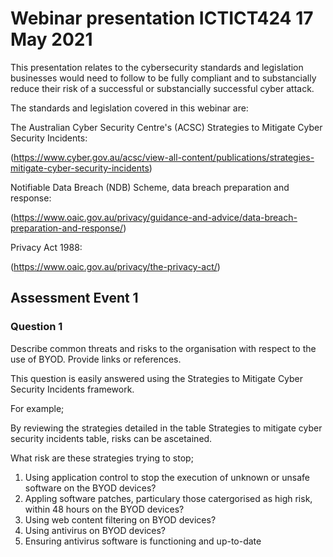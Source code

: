 # Webinar presentation ICTICT424 17 May 2021 #

This presentation relates to the cybersecurity standards and legislation businesses would need to follow to be fully compliant and to substancially reduce their risk of a successful or substancially successful cyber attack.

The standards and legislation covered in this webinar are:

The Australian Cyber Security Centre's (ACSC) Strategies to Mitigate Cyber Security Incidents: 

(https://www.cyber.gov.au/acsc/view-all-content/publications/strategies-mitigate-cyber-security-incidents)

Notifiable Data Breach (NDB) Scheme, data breach preparation and response:

(https://www.oaic.gov.au/privacy/guidance-and-advice/data-breach-preparation-and-response/)

Privacy Act 1988:

(https://www.oaic.gov.au/privacy/the-privacy-act/)


## Assessment Event 1 ##

### Question 1 ###

Describe common threats and risks to the organisation with respect to the use of BYOD. Provide links or references.

This question is easily answered using the Strategies to Mitigate Cyber Security Incidents framework.

For example;

By reviewing the strategies detailed in the table Strategies to mitigate cyber security incidents table, risks can be ascetained.

What risk are these strategies trying to stop;

1. Using application control to stop the execution of unknown or unsafe software on the BYOD devices?
2. Appling software patches, particulary those catergorised as high risk, within 48 hours on the BYOD devices?
3. Using web content filtering on BYOD devices?
4. Using antivirus on BYOD devices?
5. Ensuring antivirus software is functioning and up-to-date






